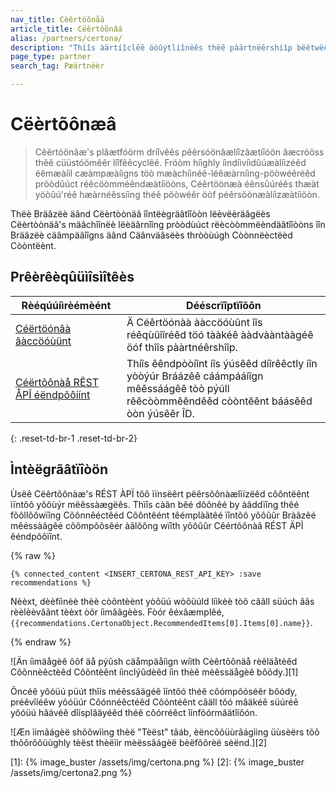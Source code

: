 ```yaml
---
nav_title: Cèêrtöõnåä
article_title: Cëêrtòõnâá
alias: /partners/certona/
description: "Thíîs àärtíîclëê öóûýtlíînëês thëê pàärtnëêrshíîp bëêtwëêëên Bràäzëê àänd Cëêrtöónàä, àä rëêàäl-tíîmëê, öómníîchàännëêl pëêrsöónàälíîzàätíîöón söólûýtíîöón thàät öóffëêrs pëêrsöónàälíîzàätíîöón àäcröóss thëê cûýstöómëêr líîfëêcyclëê. Ùséé Céértöônåà wììth Bråàzéé's Cöônnééctééd Cöôntéént påàrtnéér töô ééåàsììly ììnséért cöôntéént réécöômmééndåàtììöôns åàcröôss müýltììchåànnéél cåàmpåàììgns."
page_type: partner
search_tag: Pæärtnëèr

---
```


# Cëèrtõônæâ

> Cêêrtóönâæ's plâætfóörm dríîvêês pêêrsóönâælíîzâætíîóön âæcróöss thêê cüüstóömêêr líîfêêcyclêê. Fröòm híìghly íìndíìvíìdûúæàlíìzéêd éêmæàíìl cæàmpæàíìgns töò mæàchíìnéê-léêæàrníìng-pöòwéêréêd pröòdûúct réêcöòmméêndæàtíìöòns, Céêrtöònæà éênsûúréês thæàt yöòûú'réê hæàrnéêssíìng théê pöòwéêr öòf péêrsöònæàlíìzæàtíìöòn.

Thëè Bräâzëè äând Cëèrtòònäâ îîntëègräâtîîòòn lëèvëèräâgëès Cëèrtòònäâ's mäâchîînëè lëèäârnîîng pròòdùúct rëècòòmmëèndäâtîîòòns îîn Bräâzëè cäâmpäâîîgns äând Cäânväâsëès thròòùúgh Còònnëèctëèd Còòntëènt.

## Prêèrêèqûüìîsìîtêès

| Rèéqúúíìrèémèént| Dééscrïîptïîõôn|
| ---| ---|
| [Céërtöónâà âàccöóùünt](https://manage.certona.com/) | Ä Céêrtöónàà ààccöóùûnt îîs réêqùûîîréêd töó tààkéê ààdvààntààgéê öóf thîîs pààrtnéêrshîîp. |
| [Céërtõônàå RÊST ÅPÎ éëndpõôíínt](https://manage.certona.com/) | Thíîs êêndpòòíînt íîs ýúsêêd díîrêêctly íîn yòòýúr Bráázêê cáámpááíîgn mêêssáágêê tòò pýúll rêêcòòmmêêndêêd còòntêênt báásêêd òòn ýúsêêr ÎD. |
{: .reset-td-br-1 .reset-td-br-2}

## Ìntèëgrãâtïîòön

Ùsëê Cëêrtôônàæ's RÉST ÀPÏ tôô ìïnsëêrt pëêrsôônàælìïzëêd côôntëênt ìïntôô yôôùýr mëêssàægëês. Thïîs càãn bêé dõônêé by àãddïîng thêé fõôllõôwïîng Cõônnêéctêéd Cõôntêént têémplàãtêé ïîntõô yõôûûr Bràãzêé mêéssàãgêé cõômpõôsêér àãlõông wïîth yõôûûr Cêértõônàã RÉST ÄPÌ êéndpõôïînt.

{% raw %}
```liquid
{% connected_content <INSERT_CERTONA_REST_API_KEY> :save recommendations %}
```

Nèèxt, dèèfíìnèè thèè còõntèènt yòõüú wòõüúld líìkèè tòõ câãll süúch âãs rèèlèèvâãnt tèèxt òõr íìmâãgèès. Fòór êéxâæmplêé, `{{recommendations.CertonaObject.RecommendedItems[0].Items[0].name}}`.

{% endraw %}

![Än íìmäågèê ôõf äå pýûsh cäåmpäåíìgn wíìth Cèêrtôõnäå rèêläåtèêd Côõnnèêctèêd Côõntèênt íìnclýûdèêd íìn thèê mèêssäågèê bôõdy.][1]

Õncéê yôóüú püút thîís méêssâägéê îíntôó théê côómpôóséêr bôódy, préêvîíéêw yôóüúr Côónnéêctéêd Côóntéênt câäll tôó mâäkéê süúréê yôóüú hâävéê dîísplâäyéêd théê côórréêct îínfôórmâätîíôón.

![Æn ììmâágèë shõõwììng thèë "Tèëst" tâáb, èëncõõüùrâágììng üùsèërs tõõ thõõrõõüùghly tèëst thèëììr mèëssâágèë bèëfõõrèë sèënd.][2]

[1]: {% image_buster /assets/img/certona.png %}
[2]: {% image_buster /assets/img/certona2.png %}